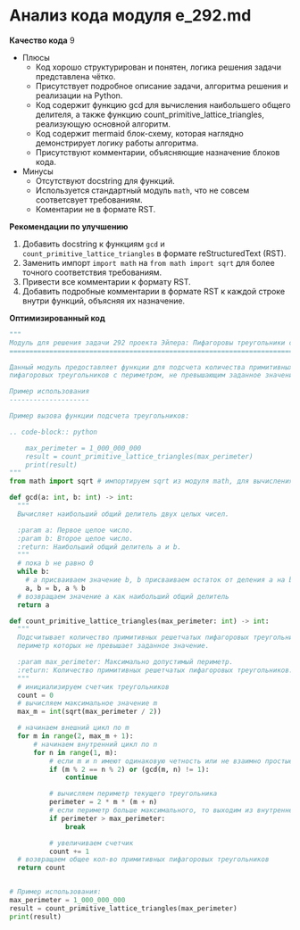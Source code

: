 # Анализ кода модуля e_292.md

**Качество кода**
9
 - Плюсы
    - Код хорошо структурирован и понятен, логика решения задачи представлена чётко.
    - Присутствует подробное описание задачи, алгоритма решения и реализации на Python.
    - Код содержит функцию gcd для вычисления наибольшего общего делителя, а также функцию count_primitive_lattice_triangles, реализующую основной алгоритм.
    - Код содержит mermaid блок-схему, которая наглядно демонстрирует логику работы алгоритма.
    - Присутствуют комментарии, объясняющие назначение блоков кода.
- Минусы
    - Отсутствуют docstring для функций.
    - Используется стандартный модуль `math`, что не совсем соответсвует требованиям.
    - Коментарии не в формате RST.

**Рекомендации по улучшению**
1. Добавить docstring к функциям `gcd` и `count_primitive_lattice_triangles` в формате reStructuredText (RST).
2. Заменить импорт `import math` на `from math import sqrt` для более точного соответствия требованиям.
3. Привести все комментарии к формату RST.
4. Добавить подробные комментарии в формате RST к каждой строке внутри функций, объясняя их назначение.

**Оптимизированный код**
```python
"""
Модуль для решения задачи 292 проекта Эйлера: Пифагоровы треугольники с целыми точками
=========================================================================================

Данный модуль предоставляет функции для подсчета количества примитивных решетчатых
пифагоровых треугольников с периметром, не превышающим заданное значение.

Пример использования
--------------------

Пример вызова функции подсчета треугольников:

.. code-block:: python

    max_perimeter = 1_000_000_000
    result = count_primitive_lattice_triangles(max_perimeter)
    print(result)
"""
from math import sqrt # импортируем sqrt из модуля math, для вычисления квадратного корня

def gcd(a: int, b: int) -> int:
  """
  Вычисляет наибольший общий делитель двух целых чисел.

  :param a: Первое целое число.
  :param b: Второе целое число.
  :return: Наибольший общий делитель a и b.
  """
  # пока b не равно 0
  while b:
    # a присваиваем значение b, b присваиваем остаток от деления a на b
    a, b = b, a % b
  # возвращаем значение a как наибольший общий делитель
  return a

def count_primitive_lattice_triangles(max_perimeter: int) -> int:
  """
  Подсчитывает количество примитивных решетчатых пифагоровых треугольников,
  периметр которых не превышает заданное значение.

  :param max_perimeter: Максимально допустимый периметр.
  :return: Количество примитивных решетчатых пифагоровых треугольников.
  """
  # инициализируем счетчик треугольников
  count = 0
  # вычисляем максимальное значение m
  max_m = int(sqrt(max_perimeter / 2))

  # начинаем внешний цикл по m
  for m in range(2, max_m + 1):
      # начинаем внутренний цикл по n
      for n in range(1, m):
          # если m и n имеют одинаковую четность или не взаимно простые, то пропускаем текущую итерацию
          if (m % 2 == n % 2) or (gcd(m, n) != 1):
              continue

          # вычисляем периметр текущего треугольника
          perimeter = 2 * m * (m + n)
          # если периметр больше максимального, то выходим из внутреннего цикла
          if perimeter > max_perimeter:
              break

          # увеличиваем счетчик
          count += 1
  # возвращаем общее кол-во примитивных пифагоровых треугольников
  return count


# Пример использования:
max_perimeter = 1_000_000_000
result = count_primitive_lattice_triangles(max_perimeter)
print(result)
```